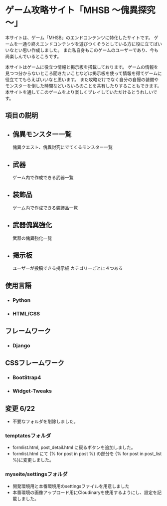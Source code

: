 # ゲーム攻略サイト「MHSB ～傀異探究～」

本サイトは、ゲーム「MHSB」のエンドコンテンツに特化したサイトです。
ゲームを一通り終えエンドコンテンツを遊びつくそうとしている方に役に立てばいいなとい思い作成しました。
また私自身もこのゲームのユーザーであり、今も尚楽しんでいるところです。

本サイトはゲームに役立つ情報と掲示板を搭載しております。
ゲームの情報を見つつ分からないところ聞きたいことなどは掲示板を使って情報を得てゲームに役立ててもらえばいいなと思います。
また攻略だけでなく自分の自慢の装備やモンスターを倒した時間などいろいろのことを共有したりすることもできます。
本サイトを通してこのゲームをより楽しくプレイしていただけるとうれしいです。

## 項目の説明

- ## **傀異モンスター一覧**

  傀異クエスト、傀異討究にでてくるモンスター一覧

- ## **武器**

  ゲーム内で作成できる武器一覧

- ## **装飾品**

  ゲーム内で作成できる装飾品一覧

- ## **武器傀異強化**

  武器の傀異強化一覧

- ## **掲示板**

  ユーザーが投稿できる掲示板 カテゴリーごとに４つある

## 使用言語

- ### Python

- ### HTML/CSS

## フレームワーク

- ### Django

## CSSフレームワーク

- ### BootStrap4

- ### Widget-Tweaks

## 変更 6/22

- 不要なフォルダを削除しました。

### temptatesフォルダ

- formlist.html, post_detail.html に戻るボタンを追加しました。
- formlist.html にて {% for post in post %} の部分を {% for post in post_list %}に変更しました。

### myseite/settingsフォルダ

- 開発環境用と本番環境用のsettingsファイルを用意しました
- 本番環境の画像アップロード用にCloudinaryを使用するようにし、設定を記載しました。
